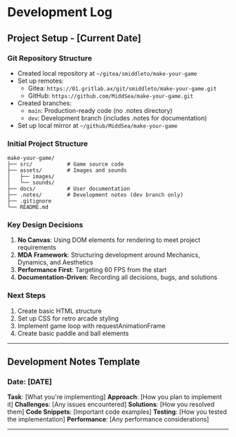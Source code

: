 # Development Log

## Project Setup - [Current Date]

### Git Repository Structure
- Created local repository at `~/gitea/smiddleto/make-your-game`
- Set up remotes:
  - Gitea: `https://01.gritlab.ax/git/smiddleto/make-your-game.git`
  - GitHub: `https://github.com/MiddSea/make-your-game.git`
- Created branches:
  - `main`: Production-ready code (no .notes directory)
  - `dev`: Development branch (includes .notes for documentation)
- Set up local mirror at `~/github/MiddSea/make-your-game`

### Initial Project Structure
```
make-your-game/
├── src/           # Game source code
├── assets/        # Images and sounds
│   ├── images/
│   └── sounds/
├── docs/          # User documentation
├── .notes/        # Development notes (dev branch only)
├── .gitignore
└── README.md
```

### Key Design Decisions
1. **No Canvas**: Using DOM elements for rendering to meet project requirements
2. **MDA Framework**: Structuring development around Mechanics, Dynamics, and Aesthetics
3. **Performance First**: Targeting 60 FPS from the start
4. **Documentation-Driven**: Recording all decisions, bugs, and solutions

### Next Steps
1. Create basic HTML structure
2. Set up CSS for retro arcade styling
3. Implement game loop with requestAnimationFrame
4. Create basic paddle and ball elements

---

## Development Notes Template

### Date: [DATE]
**Task**: [What you're implementing]
**Approach**: [How you plan to implement it]
**Challenges**: [Any issues encountered]
**Solutions**: [How you resolved them]
**Code Snippets**: [Important code examples]
**Testing**: [How you tested the implementation]
**Performance**: [Any performance considerations]

---